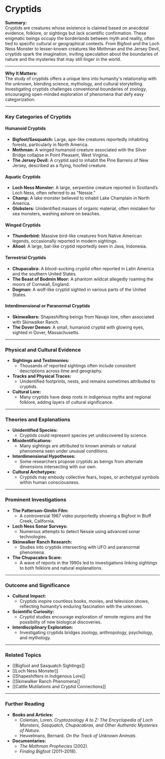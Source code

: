 # Cryptids

**Summary:**  
Cryptids are creatures whose existence is claimed based on anecdotal evidence, folklore, or sightings but lack scientific confirmation. These enigmatic beings occupy the borderlands between myth and reality, often tied to specific cultural or geographical contexts. From Bigfoot and the Loch Ness Monster to lesser-known creatures like Mothman and the Jersey Devil, cryptids spark the imagination, inviting speculation about the boundaries of nature and the mysteries that may still linger in the world.

---

**Why It Matters:**  
The study of cryptids offers a unique lens into humanity's relationship with the unknown, blending science, mythology, and cultural storytelling. Investigating cryptids challenges conventional boundaries of zoology, encouraging open-minded exploration of phenomena that defy easy categorization.

---

### **Key Categories of Cryptids**

#### **Humanoid Cryptids**

- **Bigfoot/Sasquatch:** Large, ape-like creatures reportedly inhabiting forests, particularly in North America.
- **Mothman:** A winged humanoid creature associated with the Silver Bridge collapse in Point Pleasant, West Virginia.
- **The Jersey Devil:** A cryptid said to inhabit the Pine Barrens of New Jersey, described as a flying, hoofed creature.

#### **Aquatic Cryptids**

- **Loch Ness Monster:** A large, serpentine creature reported in Scotland’s Loch Ness, often referred to as "Nessie."
- **Champ:** A lake monster believed to inhabit Lake Champlain in North America.
- **Globsters:** Unidentified masses of organic material, often mistaken for sea monsters, washing ashore on beaches.

#### **Winged Cryptids**

- **Thunderbird:** Massive bird-like creatures from Native American legends, occasionally reported in modern sightings.
- **Ahool:** A large, bat-like cryptid reportedly seen in Java, Indonesia.

#### **Terrestrial Cryptids**

- **Chupacabra:** A blood-sucking cryptid often reported in Latin America and the southern United States.
- **The Beast of Bodmin Moor:** A phantom wildcat allegedly roaming the moors of Cornwall, England.
- **Dogman:** A wolf-like cryptid sighted in various parts of the United States.

#### **Interdimensional or Paranormal Cryptids**

- **Skinwalkers:** Shapeshifting beings from Navajo lore, often associated with Skinwalker Ranch.
- **The Dover Demon:** A small, humanoid cryptid with glowing eyes, sighted in Dover, Massachusetts.

---

### **Physical and Cultural Evidence**

- **Sightings and Testimonies:**
    - Thousands of reported sightings often include consistent descriptions across time and geography.
- **Tracks and Physical Traces:**
    - Unidentified footprints, nests, and remains sometimes attributed to cryptids.
- **Cultural Lore:**
    - Many cryptids have deep roots in indigenous myths and regional folklore, adding layers of cultural significance.

---

### **Theories and Explanations**

- **Unidentified Species:**
    - Cryptids could represent species yet undiscovered by science.
- **Misidentifications:**
    - Many sightings are attributed to known animals or natural phenomena seen under unusual conditions.
- **Interdimensional Hypotheses:**
    - Some researchers propose cryptids as beings from alternate dimensions intersecting with our own.
- **Cultural Archetypes:**
    - Cryptids may embody collective fears, hopes, or archetypal symbols within human consciousness.

---

### **Prominent Investigations**

- **The Patterson-Gimlin Film:**
    - A controversial 1967 video purportedly showing a Bigfoot in Bluff Creek, California.
- **Loch Ness Sonar Surveys:**
    - Numerous attempts to detect Nessie using advanced sonar technologies.
- **Skinwalker Ranch Research:**
    - Studies into cryptids intersecting with UFO and paranormal phenomena.
- **The Chupacabra Scare:**
    - A wave of reports in the 1990s led to investigations linking sightings to both folklore and natural explanations.

---

### **Outcome and Significance**

- **Cultural Impact:**
    - Cryptids inspire countless books, movies, and television shows, reflecting humanity’s enduring fascination with the unknown.
- **Scientific Curiosity:**
    - Cryptid studies encourage exploration of remote regions and the possibility of new biological discoveries.
- **Interdisciplinary Exploration:**
    - Investigating cryptids bridges zoology, anthropology, psychology, and mythology.

---

### **Related Topics**

- [[Bigfoot and Sasquatch Sightings]]
- [[Loch Ness Monster]]
- [[Shapeshifters in Indigenous Lore]]
- [[Skinwalker Ranch Phenomena]]
- [[Cattle Mutilations and Cryptid Connections]]

---

### **Further Reading**

- **Books and Articles:**
    - Coleman, Loren. _Cryptozoology A to Z: The Encyclopedia of Loch Monsters, Sasquatch, Chupacabras, and Other Authentic Mysteries of Nature._
    - Heuvelmans, Bernard. _On the Track of Unknown Animals._
- **Documentaries:**
    - _The Mothman Prophecies_ (2002).
    - _Finding Bigfoot_ (2011–2018).

